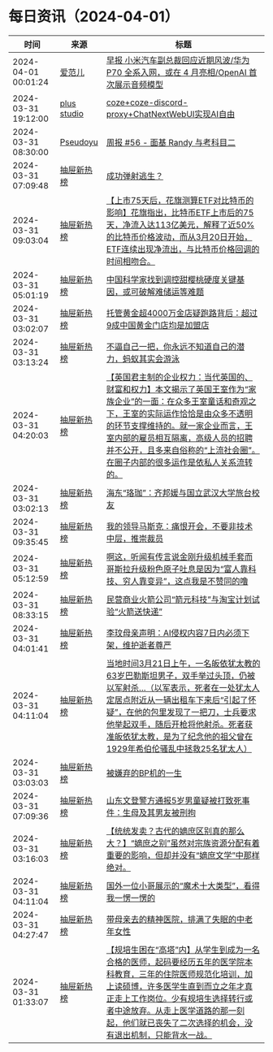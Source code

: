 ﻿# 每日资讯（2024-04-01）

|时间|来源|标题|
|---|---|---|
|2024-04-01 00:01:24|[爱范儿](https://www.ifanr.com/feed)|[早报 小米汽车副总裁回应近期风波/华为 P70 全系入网，或在 4 月亮相/OpenAI 首次展示音频模型](https://www.ifanr.com/1579716?utm_source=rss&utm_medium=rss&utm_campaign=)|
|2024-03-31 19:12:00|[plus studio](https://studyinglover.com/atom.xml)|[coze+coze-discord-proxy+ChatNextWebUI实现AI自由](https://studyinglover.com/2024/03/31/coze+coze-discord-proxy+ChatNextWebUI%E5%AE%9E%E7%8E%B0AI%E8%87%AA%E7%94%B1/)|
|2024-03-31 08:30:00|[Pseudoyu](https://www.pseudoyu.com/zh/index.xml)|[周报 #56 - 面基 Randy 与考科目二](https://www.pseudoyu.com/zh/2024/03/31/weekly_review_20240331/)|
|2024-03-31 07:09:48|[抽屉新热榜](http://dig.chouti.com/feed.xml)|[成功弹射逃生？](https://dig.chouti.com/link/41979274)|
|2024-03-31 09:03:04|[抽屉新热榜](http://dig.chouti.com/feed.xml)|[【上市75天后，花旗测算ETF对比特币的影响】花旗指出，比特币ETF上市后的75天，净流入达113亿美元，解释了近50%的比特币价格波动，而从3月20日开始，ETF连续出现净流出，与比特币价格回调的时间相吻合。](https://dig.chouti.com/link/41980030)|
|2024-03-31 05:01:19|[抽屉新热榜](http://dig.chouti.com/feed.xml)|[中国科学家找到调控甜樱桃硬度关键基因，或可破解难储运等难题](https://dig.chouti.com/link/41978305)|
|2024-03-31 03:02:07|[抽屉新热榜](http://dig.chouti.com/feed.xml)|[托管黄金超4000万金店疑跑路背后：超过9成中国黄金门店均是加盟店](https://dig.chouti.com/link/41977600)|
|2024-03-31 03:13:24|[抽屉新热榜](http://dig.chouti.com/feed.xml)|[不逼自己一把，你永远不知道自己的潜力，蚂蚁其实会游泳](https://dig.chouti.com/link/41977830)|
|2024-03-31 04:20:03|[抽屉新热榜](http://dig.chouti.com/feed.xml)|[【英国君主制的企业权力：当代英国的、财富和权力】本文揭示了英国王室作为“家族企业”的一面：在众多王室童话和奇观之下，王室的实际运作恰恰是由众多不透明的环节支撑维持的。就一家企业而言，王室内部的雇员相互隔离，高级人员的招聘并不公开，且多来自俗称的“上流社会圈”。在圈子内部的很多运作是依私人关系流转的。](https://dig.chouti.com/link/41978269)|
|2024-03-31 03:02:13|[抽屉新热榜](http://dig.chouti.com/feed.xml)|[海东“珞珈”：齐邦媛与国立武汉大学旅台校友](https://dig.chouti.com/link/41977623)|
|2024-03-31 09:35:45|[抽屉新热榜](http://dig.chouti.com/feed.xml)|[我的领导马斯克：痛恨开会，不要非技术中层，推崇裁员](https://dig.chouti.com/link/41980215)|
|2024-03-31 05:12:59|[抽屉新热榜](http://dig.chouti.com/feed.xml)|[啊这，听闻有传言说金刚升级机械手套而哥斯拉升级粉色原子吐息是因为“富人靠科技、穷人靠变异”，这点我是不赞同的噜](https://dig.chouti.com/link/41978650)|
|2024-03-31 08:33:15|[抽屉新热榜](http://dig.chouti.com/feed.xml)|[民营商业火箭公司“箭元科技”与淘宝计划试验“火箭送快递”](https://dig.chouti.com/link/41979754)|
|2024-03-31 04:01:41|[抽屉新热榜](http://dig.chouti.com/feed.xml)|[李玟母亲声明：AI侵权内容7日内必须下架，维护逝者尊严](https://dig.chouti.com/link/41977946)|
|2024-03-31 04:11:04|[抽屉新热榜](http://dig.chouti.com/feed.xml)|[当地时间3月21日上午，一名皈依犹太教的63岁巴勒斯坦男子，双手举过头顶，仍被以军射杀…（以军表示，死者在一处犹太人定居点附近从一辆出租车下来后“引起了怀疑”，在他的包里发现了一把刀，士兵要求他举起双手，随后开枪将他射杀。死者获准皈依犹太教，是为了纪念他的祖父曾在1929年希伯伦骚乱中拯救25名犹太人）](https://dig.chouti.com/link/41978172)|
|2024-03-31 03:03:03|[抽屉新热榜](http://dig.chouti.com/feed.xml)|[被嫌弃的BP机的一生](https://dig.chouti.com/link/41977674)|
|2024-03-31 07:09:36|[抽屉新热榜](http://dig.chouti.com/feed.xml)|[山东文登警方通报5岁男童疑被打致死事件：生母及其男友被刑拘](https://dig.chouti.com/link/41979254)|
|2024-03-31 03:16:03|[抽屉新热榜](http://dig.chouti.com/feed.xml)|[【统统发卖？古代的嫡庶区别真的那么大？】“嫡庶之别”虽然对宗族资源分配有着重要的影响，但却并没有“嫡庶文学”中那样绝对。](https://dig.chouti.com/link/41977858)|
|2024-03-31 04:11:04|[抽屉新热榜](http://dig.chouti.com/feed.xml)|[国外一位小哥展示的“魔术十大类型”，看得我一愣一愣的](https://dig.chouti.com/link/41978174)|
|2024-03-31 04:27:47|[抽屉新热榜](http://dig.chouti.com/feed.xml)|[带母亲去的精神医院，排满了失眠的中老年女性](https://dig.chouti.com/link/41978274)|
|2024-03-31 01:33:07|[抽屉新热榜](http://dig.chouti.com/feed.xml)|[【规培生困在“高塔”内】从学生到成为一名合格的医师，起码要经历五年的医学院本科教育，三年的住院医师规范化培训，加上读硕博，许多医学生直到而立之年才真正走上工作岗位。少有规培生选择转行或者中途放弃。从走上医学道路的那一刻起，他们就已丧失了二次选择的机会，没有退出机制，只能背水一战。](https://dig.chouti.com/link/41977124)|
